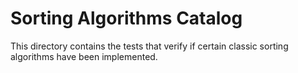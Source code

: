 # Sorting Algorithms Catalog

This directory contains the tests that verify if certain classic sorting algorithms have been implemented.